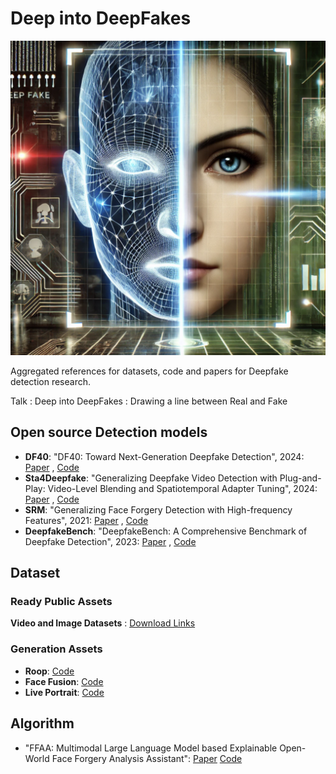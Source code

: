 # Deep into DeepFakes
<p align="center">
  <img src="./assets/deepfake_detection.png" alt="image">
</p>

Aggregated references for datasets, code and papers for Deepfake detection research.

Talk : Deep into DeepFakes : Drawing a line between Real and Fake


## Open source Detection models

* **DF40**: "DF40: Toward Next-Generation Deepfake Detection", 2024: [Paper](https://arxiv.org/pdf/2406.13495)  ,  [Code](https://github.com/YZY-stack/DF40)
* **Sta4Deepfake**: "Generalizing Deepfake Video Detection with Plug-and-Play: Video-Level Blending and Spatiotemporal Adapter Tuning", 2024: [Paper](https://arxiv.org/pdf/2408.17065) ,   [Code](https://github.com/YZY-stack/StA4Deepfake)
* **SRM**: "Generalizing Face Forgery Detection with High-frequency Features", 2021: [Paper](https://ieeexplore.ieee.org/document/9578868) ,     [Code](https://github.com/SCLBD/DeepfakeBench/blob/main/training/detectors/srm_detector.py)
* **DeepfakeBench**: "DeepfakeBench: A Comprehensive Benchmark of Deepfake Detection", 2023: [Paper](https://arxiv.org/abs/2307.01426)  ,    [Code](https://github.com/SCLBD/DeepfakeBench/tree/main)



## Dataset

### Ready Public Assets

**Video and Image Datasets** : [Download Links](https://github.com/Daisy-Zhang/Awesome-Deepfakes/tree/main#datasets)


### Generation Assets
* **Roop**: [Code](https://github.com/s0md3v/roop)
* **Face Fusion**: [Code](https://github.com/facefusion/facefusion)
* **Live Portrait**: [Code](https://github.com/KwaiVGI/LivePortrait)

## Algorithm

* "FFAA: Multimodal Large Language Model based Explainable Open-World Face Forgery Analysis Assistant": [Paper](https://arxiv.org/pdf/2408.10072)    [Code](https://ffaa-vl.github.io/)

